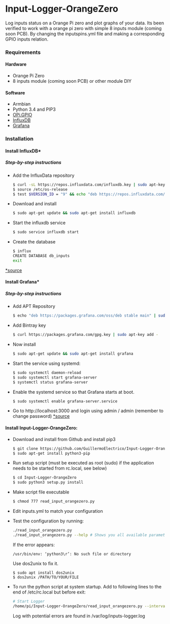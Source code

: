 # Input-Logger-OrangeZero
Log inputs status on a Orange Pi zero and plot graphs of your data.
Its been verified to work with a orange pi zero with simple 8 inputs module (coming soon PCB). By changing the inputspins.yml file and making a corresponding GPIO inputs relation.

### Requirements

#### Hardware

* Orange Pi Zero
* 8 inputs module (coming soon PCB) or other module DIY

#### Software

* Armbian
* Python 3.4 and PIP3
* [OPi.GPIO](https://pypi.org/project/OPi.GPIO/)
* [InfluxDB](https://docs.influxdata.com/influxdb/v1.3/)
* [Grafana](http://docs.grafana.org/)

### Installation
#### Install InfluxDB*

##### Step-by-step instructions
* Add the InfluxData repository
    ```sh
    $ curl -sL https://repos.influxdata.com/influxdb.key | sudo apt-key add -
    $ source /etc/os-release
    $ test $VERSION_ID = "9" && echo "deb https://repos.influxdata.com/debian stretch stable" | sudo tee /etc/apt/sources.list.d/influxdb.list
    ```
* Download and install
    ```sh
    $ sudo apt-get update && sudo apt-get install influxdb
    ```
* Start the influxdb service
    ```sh
    $ sudo service influxdb start
    ```
* Create the database
    ```sh
    $ influx
    CREATE DATABASE db_inputs
    exit
    ```
[*source](https://docs.influxdata.com/influxdb/v1.3/introduction/installation/)

#### Install Grafana*

##### Step-by-step instructions
* Add APT Repository
    ```sh
    $ echo "deb https://packages.grafana.com/oss/deb stable main" | sudo tee -a /etc/apt/sources.list.d/grafana.list
    ```
* Add Bintray key
    ```sh
    $ curl https://packages.grafana.com/gpg.key | sudo apt-key add -
    ```
* Now install
    ```sh
    $ sudo apt-get update && sudo apt-get install grafana
    ```
* Start the service using systemd:
    ```sh
    $ sudo systemctl daemon-reload
    $ sudo systemctl start grafana-server
    $ systemctl status grafana-server
    ```
* Enable the systemd service so that Grafana starts at boot.
    ```sh
    $ sudo systemctl enable grafana-server.service
    ```
* Go to http://localhost:3000 and login using admin / admin (remember to change password)
[*source](http://docs.grafana.org/installation/debian/)

#### Install Input-Logger-OrangeZero:
* Download and install from Github and install pip3
    ```sh
    $ git clone https://github.com/GuillermoElectrico/Input-Logger-OrangeZero.git
	$ sudo apt-get install python3-pip
    ```
* Run setup script (must be executed as root (sudo) if the application needs to be started from rc.local, see below)
    ```sh
    $ cd Input-Logger-OrangeZero
    $ sudo python3 setup.py install
    ```    
* Make script file executable
    ```sh
    $ chmod 777 read_input_orangezero.py
    ```
* Edit inputs.yml to match your configuration
* Test the configuration by running:
    ```sh
    ./read_input_orangezero.py
    ./read_input_orangezero.py --help # Shows you all available parameters
    ```

	If the error appears:
	```
	/usr/bin/env: ‘python3\r’: No such file or directory
	```
	Use dos2unix to fix it.
	```
	$ sudo apt install dos2unix
	$ dos2unix /PATH/TO/YOUR/FILE
	```

* To run the python script at system startup. Add to following lines to the end of /etc/rc.local but before exit:
    ```sh
    # Start Logger
    /home/pi/Input-Logger-OrangeZero/read_input_orangezero.py --interval 10 > /var/log/inputs-logger.log &
    ```
    Log with potential errors are found in /var/log/inputs-logger.log
